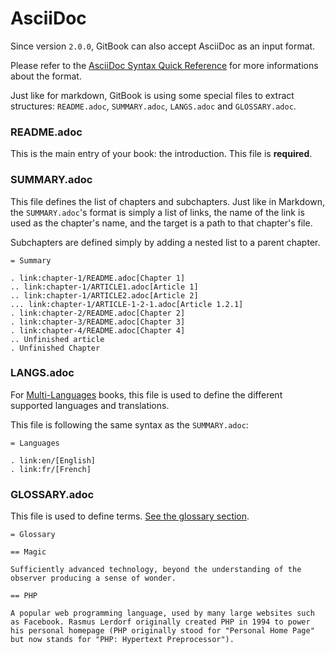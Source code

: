 # AsciiDoc

Since version `2.0.0`, GitBook can also accept AsciiDoc as an input format.

Please refer to the [AsciiDoc Syntax Quick Reference](http://asciidoctor.org/docs/asciidoc-syntax-quick-reference/) for more informations about the format.

Just like for markdown, GitBook is using some special files to extract structures: `README.adoc`, `SUMMARY.adoc`, `LANGS.adoc` and `GLOSSARY.adoc`.

### README.adoc

This is the main entry of your book: the introduction. This file is **required**.

### SUMMARY.adoc

This file defines the list of chapters and subchapters. Just like in Markdown, the `SUMMARY.adoc`'s format is simply a list of links, the name of the link is used as the chapter's name, and the target is a path to that chapter's file.

Subchapters are defined simply by adding a nested list to a parent chapter.

```asciidoc
= Summary

. link:chapter-1/README.adoc[Chapter 1]
.. link:chapter-1/ARTICLE1.adoc[Article 1]
.. link:chapter-1/ARTICLE2.adoc[Article 2]
... link:chapter-1/ARTICLE-1-2-1.adoc[Article 1.2.1]
. link:chapter-2/README.adoc[Chapter 2]
. link:chapter-3/README.adoc[Chapter 3]
. link:chapter-4/README.adoc[Chapter 4]
.. Unfinished article
. Unfinished Chapter
```

### LANGS.adoc

For [Multi-Languages](./languages.md) books, this file is used to define the different supported languages and translations.

This file is following the same syntax as the `SUMMARY.adoc`:

```asciidoc
= Languages

. link:en/[English]
. link:fr/[French]
```

### GLOSSARY.adoc

This file is used to define terms. [See the glossary section](./lexicon.md).

```asciidoc
= Glossary

== Magic

Sufficiently advanced technology, beyond the understanding of the
observer producing a sense of wonder.

== PHP

A popular web programming language, used by many large websites such
as Facebook. Rasmus Lerdorf originally created PHP in 1994 to power
his personal homepage (PHP originally stood for "Personal Home Page"
but now stands for "PHP: Hypertext Preprocessor").
```
